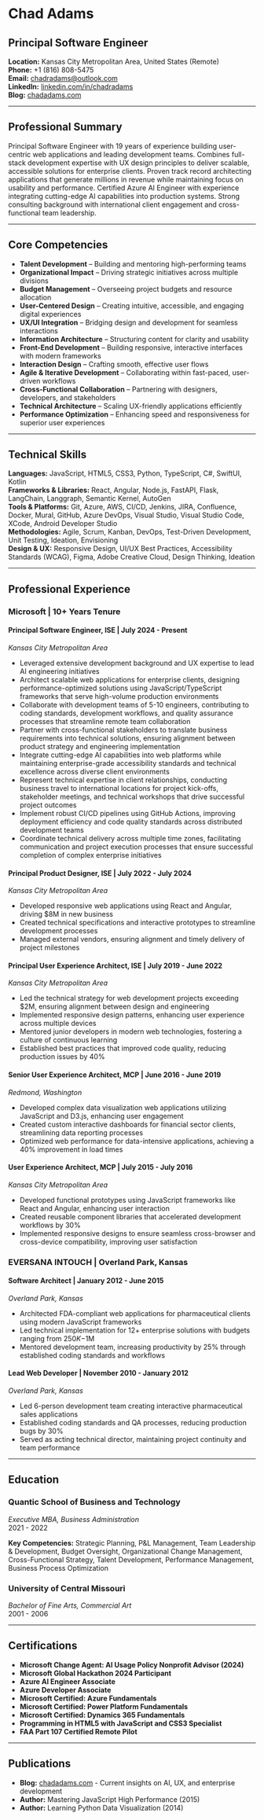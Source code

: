 # Chad Adams
## Principal Software Engineer

**Location:** Kansas City Metropolitan Area, United States (Remote)  
**Phone:** +1 (816) 808-5475  
**Email:** chadradams@outlook.com  
**LinkedIn:** [linkedin.com/in/chadradams](https://linkedin.com/in/chadradams)  
**Blog:** [chadadams.com](https://chadadams.com)

---

## Professional Summary

Principal Software Engineer with 19 years of experience building user-centric web applications and leading development teams. Combines full-stack development expertise with UX design principles to deliver scalable, accessible solutions for enterprise clients. Proven track record architecting applications that generate millions in revenue while maintaining focus on usability and performance. Certified Azure AI Engineer with experience integrating cutting-edge AI capabilities into production systems. Strong consulting background with international client engagement and cross-functional team leadership.

---

## Core Competencies

- **Talent Development** – Building and mentoring high-performing teams  
- **Organizational Impact** – Driving strategic initiatives across multiple divisions  
- **Budget Management** – Overseeing project budgets and resource allocation  
- **User-Centered Design** – Creating intuitive, accessible, and engaging digital experiences  
- **UX/UI Integration** – Bridging design and development for seamless interactions  
- **Information Architecture** – Structuring content for clarity and usability  
- **Front-End Development** – Building responsive, interactive interfaces with modern frameworks  
- **Interaction Design** – Crafting smooth, effective user flows  
- **Agile & Iterative Development** – Collaborating within fast-paced, user-driven workflows  
- **Cross-Functional Collaboration** – Partnering with designers, developers, and stakeholders  
- **Technical Architecture** – Scaling UX-friendly applications efficiently  
- **Performance Optimization** – Enhancing speed and responsiveness for superior user experiences

---

## Technical Skills

**Languages:** JavaScript, HTML5, CSS3, Python, TypeScript, C#, SwiftUI, Kotlin  
**Frameworks & Libraries:** React, Angular, Node.js, FastAPI, Flask, LangChain, Langgraph, Semantic Kernel, AutoGen  
**Tools & Platforms:** Git, Azure, AWS, CI/CD, Jenkins, JIRA, Confluence, Docker, Mural, GitHub, Azure DevOps, Visual Studio, Visual Studio Code, XCode, Android Developer Studio  
**Methodologies:** Agile, Scrum, Kanban, DevOps, Test-Driven Development, Unit Testing, Ideation, Envisioning  
**Design & UX:** Responsive Design, UI/UX Best Practices, Accessibility Standards (WCAG), Figma, Adobe Creative Cloud, Design Thinking, Ideation

---

## Professional Experience

### Microsoft | 10+ Years Tenure

#### Principal Software Engineer, ISE | July 2024 - Present
*Kansas City Metropolitan Area*
- Leveraged extensive development background and UX expertise to lead AI engineering initiatives
- Architect scalable web applications for enterprise clients, designing performance-optimized solutions using JavaScript/TypeScript frameworks that serve high-volume production environments
- Collaborate with development teams of 5-10 engineers, contributing to coding standards, development workflows, and quality assurance processes that streamline remote team collaboration
- Partner with cross-functional stakeholders to translate business requirements into technical solutions, ensuring alignment between product strategy and engineering implementation
- Integrate cutting-edge AI capabilities into web platforms while maintaining enterprise-grade accessibility standards and technical excellence across diverse client environments
- Represent technical expertise in client relationships, conducting business travel to international locations for project kick-offs, stakeholder meetings, and technical workshops that drive successful project outcomes
- Implement robust CI/CD pipelines using GitHub Actions, improving deployment efficiency and code quality standards across distributed development teams
- Coordinate technical delivery across multiple time zones, facilitating communication and project execution processes that ensure successful completion of complex enterprise initiatives

#### Principal Product Designer, ISE | July 2022 - July 2024
*Kansas City Metropolitan Area*
- Developed responsive web applications using React and Angular, driving $8M in new business
- Created technical specifications and interactive prototypes to streamline development processes
- Managed external vendors, ensuring alignment and timely delivery of project milestones

#### Principal User Experience Architect, ISE | July 2019 - June 2022
*Kansas City Metropolitan Area*
- Led the technical strategy for web development projects exceeding $2M, ensuring alignment between design and engineering
- Implemented responsive design patterns, enhancing user experience across multiple devices
- Mentored junior developers in modern web technologies, fostering a culture of continuous learning
- Established best practices that improved code quality, reducing production issues by 40%

#### Senior User Experience Architect, MCP | June 2016 - June 2019
*Redmond, Washington*
- Developed complex data visualization web applications utilizing JavaScript and D3.js, enhancing user engagement
- Created custom interactive dashboards for financial sector clients, streamlining data reporting processes
- Optimized web performance for data-intensive applications, achieving a 40% improvement in load times

#### User Experience Architect, MCP | July 2015 - July 2016
*Kansas City Metropolitan Area*
- Developed functional prototypes using JavaScript frameworks like React and Angular, enhancing user interaction
- Created reusable component libraries that accelerated development workflows by 30%
- Implemented responsive designs to ensure seamless cross-browser and cross-device compatibility, improving user satisfaction

### EVERSANA INTOUCH | Overland Park, Kansas

#### Software Architect | January 2012 - June 2015
*Overland Park, Kansas*
- Architected FDA-compliant web applications for pharmaceutical clients using modern JavaScript frameworks
- Led technical implementation for 12+ enterprise solutions with budgets ranging from $250K-$1M
- Mentored development team, increasing productivity by 25% through established coding standards and workflows

#### Lead Web Developer | November 2010 - January 2012
*Overland Park, Kansas*
- Led 6-person development team creating interactive pharmaceutical sales applications
- Established coding standards and QA processes, reducing production bugs by 30%
- Served as acting technical director, maintaining project continuity and team performance

---

## Education

### Quantic School of Business and Technology
*Executive MBA, Business Administration*  
2021 - 2022

**Key Competencies:** Strategic Planning, P&L Management, Team Leadership & Development, Budget Oversight, Organizational Change Management, Cross-Functional Strategy, Talent Development, Performance Management, Business Process Optimization

### University of Central Missouri
*Bachelor of Fine Arts, Commercial Art*  
2001 - 2006

---

## Certifications

- **Microsoft Change Agent: AI Usage Policy Nonprofit Advisor (2024)**
- **Microsoft Global Hackathon 2024 Participant**
- **Azure AI Engineer Associate**
- **Azure Developer Associate**
- **Microsoft Certified: Azure Fundamentals**
- **Microsoft Certified: Power Platform Fundamentals**
- **Microsoft Certified: Dynamics 365 Fundamentals**
- **Programming in HTML5 with JavaScript and CSS3 Specialist**
- **FAA Part 107 Certified Remote Pilot**

---

## Publications

- **Blog:** [chadadams.com](https://chadadams.com) - Current insights on AI, UX, and enterprise development
- **Author:** Mastering JavaScript High Performance (2015)
- **Author:** Learning Python Data Visualization (2014)
